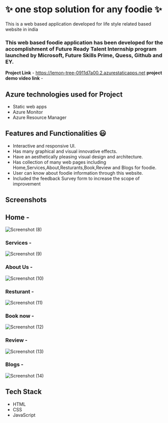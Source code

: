 # ✨  one stop solution for any foodie ✨

This is a web based application developed for life style related based website in india

### This web based foodie application has been developed for the accomplishment of Future Ready Talent Internship program launched by Microsoft, Future Skills Prime, Quess, Github and EY.


**Project Link** - https://lemon-tree-0911d7a00.2.azurestaticapps.net
**project demo video link** - 

## Azure technologies used for Project

- Static web apps
- Azure Monitor
- Azure Resource Manager


## Features and Functionalities 😃

- Interactive and responsive UI.
- Has many graphical and visual innovative effects.
- Have an aesthetically pleasing visual design and architecture.
- Has collection of many web pages including Home,Services,About,Resturants,Book,Review and Blogs for foodie.
- User can know about foodie information through this website.
- Included the feedback Survey form to increase the scope of improvement 

## Screenshots

## Home -

![Screenshot (8)](https://user-images.githubusercontent.com/118588237/209442949-f2849263-85ae-48fd-b5ac-7321d5e53f45.png)

### Services -

   ![Screenshot (9)](https://user-images.githubusercontent.com/118588237/209442964-4d71ef1b-cd87-4fa0-bce3-3c5fc47333a8.png)

### About Us -

![Screenshot (10)](https://user-images.githubusercontent.com/118588237/209442978-afc4f3c8-7384-4f12-99b1-7ca1ae2a5ff0.png)

### Resturant -

![Screenshot (11)](https://user-images.githubusercontent.com/118588237/209442986-08e75557-c113-4349-9d78-7f96ef3b8460.png)

### Book now -     

![Screenshot (12)](https://user-images.githubusercontent.com/118588237/209443008-dddf61ae-458b-43d1-9463-b325f7718aca.png)

### Review -

![Screenshot (13)](https://user-images.githubusercontent.com/118588237/209443021-1a680276-2992-42e1-b7e6-b8abda808826.png)

### Blogs -

![Screenshot (14)](https://user-images.githubusercontent.com/118588237/209443069-dd8eb1d7-799c-4d46-ac5c-a8375ba0fe66.png)

## Tech Stack
- HTML
- CSS
- JavaScript
